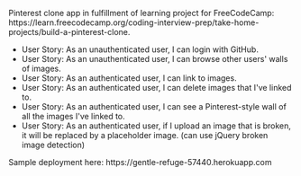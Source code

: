 <p>Pinterest clone app in fulfillment of learning project for FreeCodeCamp: https://learn.freecodecamp.org/coding-interview-prep/take-home-projects/build-a-pinterest-clone.</p>

<ul>
<li>User Story: As an unauthenticated user, I can login with GitHub.</li>
<li>User Story: As an unauthenticated user, I can browse other users' walls of images.</li>
<li>User Story: As an authenticated user, I can link to images.</li>
<li>User Story: As an authenticated user, I can delete images that I've linked to.</li>
<li>User Story: As an authenticated user, I can see a Pinterest-style wall of all the images I've linked to.</li>
<li>User Story: As an authenticated user, if I upload an image that is broken, it will be replaced by a placeholder image. (can use jQuery broken image detection)</li>
</ul>

<p>Sample deployment here: https://gentle-refuge-57440.herokuapp.com</p>

<!-- middleware rejecting unauthenticated requests to /api -->